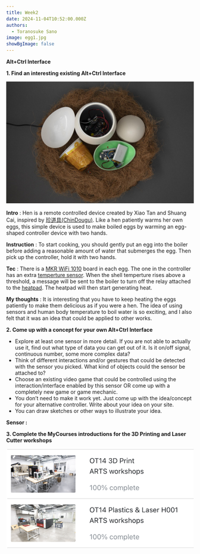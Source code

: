 ```yaml
---
title: Week2
date: 2024-11-04T10:52:00.000Z
authors:
  - Toranosuke Sano
image: egg1.jpg
showBgImage: false
---
```

**Alt+Ctrl Interface**

**1. Find an interesting existing Alt+Ctrl Interface**

![](egg3.jpg "Hen")

**Intro** : Hen is a remote controlled device created by Xiao Tan and Shuang Cai, inspired by [珍道具(ChinDougu)](https://chindogu.com/ics/?page_id=336). Like a hen patiently warms her own eggs, this simple device is used to make boiled eggs by warming an egg-shaped controller device with two hands. 

**Instruction** : To start cooking, you should gently put an egg into the boiler before adding a reasonable amount of water that submerges the egg. Then pick up the controller, hold it with two hands.

**Tec** : There is a [MKR WiFi 1010](https://store-usa.arduino.cc/products/arduino-mkr-wifi-1010) board in each egg. The one in the controller has an extra [temperture sensor](https://www.adafruit.com/product/1782?gclid=CjwKCAjwzuqgBhAcEiwAdj5dRiZcj34Zm1D_GKPbrYFcOSxY-yPCFkfS4TxkmqCTntFV-aUG5jGmVxoCpdYQAvD_BwE). When the shell temperture rises above a threshold, a message will be sent to the boiler to turn off the relay attached to the [heatpad](https://www.adafruit.com/product/1481?gclid=CjwKCAjwzuqgBhAcEiwAdj5dRvUOmZUNsUZAZis1JfSviLZrezdMDI1zol1qy0WIv5TJieCJM55DthoCVDsQAvD_BwE). The heatpad will then start generating heat.

**My thoughts** : It is interesting that you have to keep heating the eggs patiently to make them delicious as if you were a hen. The idea of using sensors and human body temperature to boil water is so exciting, and I also felt that it was an idea that could be applied to other works.

**2. Come up with a concept for your own Alt+Ctrl Interface**

* Explore at least one sensor in more detail. If you are not able to actually use it, find out what type of data you can get out of it. Is it on/off signal, continuous number, some more complex data?
* Think of different interactions and/or gestures that could be detected with the sensor you picked. What kind of objects could the sensor be attached to?
* Choose an existing video game that could be controlled using the interaction/interface enabled by this sensor OR come up with a completely new game or game mechanic.
* You don’t need to make it work yet. Just come up with the idea/concept for your alternative controller. Write about your idea on your site.
* You can draw sketches or other ways to illustrate your idea.

**Sensor :**



**3. Complete the MyCourses introductions for the 3D Printing and Laser Cutter workshops**

![](スクリーンショット-2024-11-07-7.51.33.png)
